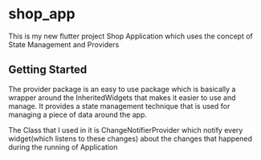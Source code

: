 # shop_app

This is my new flutter project Shop Application which uses the concept of State Management and Providers

## Getting Started

The provider package is an easy to use package which is basically a wrapper around the InheritedWidgets that makes it easier to use and manage. It provides a state management technique that is used for managing a piece of data around the app.

The Class that I used in it is ChangeNotifierProvider which notify every widget(which listens to these changes) about the changes that happened during the running of Application
